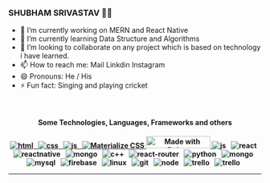 ### SHUBHAM SRIVASTAV 🥷🏻

- 🔭 I’m currently working on MERN and React Native
- 🌱 I’m currently learning Data Structure and Algorithms 
- 👯 I’m looking to collaborate on any project which is based on technology i have learned.
- 📫 How to reach me: Mail Linkdin Instagram
- 😄 Pronouns: He / His
- ⚡ Fun fact: Singing and playing cricket

<br/>

<h4 align="center">Some Technologies, Languages, Frameworks and others<h4/>
  
  <p align="center">
  <a href="https://bulma.io">
  <img src="https://img.shields.io/badge/HTML-239120?style=for-the-badge&logo=html5&logoColor=white" alt="html" />&nbsp;&nbsp;
  <img src="https://img.shields.io/badge/CSS3-1572B6?style=for-the-badge&logo=css3&logoColor=white" alt="css" />&nbsp;&nbsp;
  <img src="https://img.shields.io/badge/Bootstrap-563D7C?style=for-the-badge&logo=bootstrap&logoColor=white" alt="js" />&nbsp;&nbsp;
  <img alt="Materialize CSS" src="https://img.shields.io/badge/-materialize--css-000000?style=for-the-badge&logo=materialize--css&logoColor=white" />
  <img
    src="https://bulma.io/images/made-with-bulma.png"
    alt="Made with Bulma"
    width="128"
    height="24">
</a>
	<https://img.shields.io/badge/Express.js-000000?style=for-the-badge&logo=express&logoColor=white/>
	<img src="https://img.shields.io/badge/JavaScript-323330?style=for-the-badge&logo=javascript&logoColor=F7DF1E" alt="js" />&nbsp;&nbsp;
  <img src="https://img.shields.io/badge/React-20232A?style=for-the-badge&logo=react&logoColor=61DAFB" alt="react" />&nbsp;&nbsp;
  <img src="https://img.shields.io/badge/react_native%20-%2320232a.svg?&style=for-the-badge&logo=react&logoColor=%2361DAFB" alt="reactnative" />&nbsp;&nbsp;
  <img src="https://img.shields.io/badge/Runs%20with%20Expo-000.svg?style=flat&logo=EXPO&labelColor=ffffff&logoColor=000" alt="mongo" />&nbsp;&nbsp;
	<img src="https://img.shields.io/badge/C%2B%2B-00599C?style=for-the-badge&logo=c%2B%2B&logoColor=white" alt="c++" />&nbsp;&nbsp;
  <img src="https://img.shields.io/badge/React_Router-CA4245?style=for-the-badge&logo=react-router&logoColor=white" alt="react-router" />&nbsp;&nbsp;
	<img src="https://img.shields.io/badge/python%20-%2314354C.svg?&style=for-the-badge&logo=python&logoColor=white" alt="python" />&nbsp;&nbsp;
	<img src="https://img.shields.io/badge/MongoDB-%234ea94b.svg?&style=for-the-badge&logo=mongodb&logoColor=white" alt="mongo" />&nbsp;&nbsp;
	<img src="https://img.shields.io/badge/MySQL-00000F?style=for-the-badge&logo=mysql&logoColor=white" alt="mysql" />&nbsp;&nbsp;
	<img src="https://img.shields.io/badge/Firebase-ffca28?style=for-the-badge&logo=firebase&logoColor=black" alt="firebase" />&nbsp;&nbsp;
	<img src="https://img.shields.io/badge/Apple-MacBook_Pro-999999?style=for-the-badge&logo=apple&logoColor=white" alt="linux" />&nbsp;&nbsp;
	<img src="https://img.shields.io/badge/git-F05032?style=for-the-badge&logo=git&logoColor=white" alt="git" />&nbsp;&nbsp;
  <img src="https://img.shields.io/badge/Node.js-43853D?style=for-the-badge&logo=node.js&logoColor=white" alt="node" />&nbsp;&nbsp; 
	<img src="https://img.shields.io/badge/trello-0079BF?style=for-the-badge&logo=trello&logoColor=white" alt="trello" />&nbsp;&nbsp;
  <img src="https://img.shields.io/badge/Made%20for-VSCode-1f425f.svg" alt="trello" />&nbsp;&nbsp;
</p>
  
---




<br>
